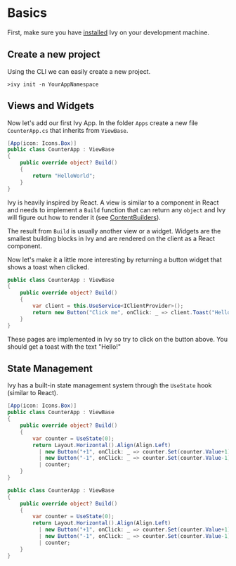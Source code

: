﻿---
prepare: |
    var client = this.UseService<IClientProvider>();
---

# Basics

<Ingress Text="Learn the essential concepts of Ivy development including Views, Widgets, state management, and how to build your first interactive application." />

First, make sure you have [installed](./02_Installation.md) Ivy on your development machine.

## Create a new project

Using the CLI we can easily create a new project.

```terminal
>ivy init -n YourAppNamespace
```

## Views and Widgets

Now let's add our first Ivy App. In the folder `Apps` create a new file `CounterApp.cs` that inherits from `ViewBase`.

```csharp
[App(icon: Icons.Box)]
public class CounterApp : ViewBase
{
    public override object? Build()
    {
        return "HelloWorld";
    }
}
```

Ivy is heavily inspired by React. A view is similar to a component in React and needs to implement a `Build` function that can return any `object` and Ivy will figure out how to render it (see [ContentBuilders](../02_Concepts/ContentBuilders.md)).

The result from `Build` is usually another view or a widget. Widgets are the smallest building blocks in Ivy and are rendered on the client as a React component.

Now let's make it a little more interesting by returning a button widget that shows a toast when clicked.

```csharp demo-below ivy-bg
public class CounterApp : ViewBase
{
    public override object? Build()
    {
        var client = this.UseService<IClientProvider>();
        return new Button("Click me", onClick: _ => client.Toast("Hello!"));
    }
}
```

<Callout Icon="Info">
These pages are implemented in Ivy so try to click on the button above. You should get a toast with the text "Hello!"
</Callout>

## State Management

Ivy has a built-in state management system through the `UseState` hook (similar to React).

```csharp
[App(icon: Icons.Box)]
public class CounterApp : ViewBase
{
    public override object? Build()
    {
        var counter = UseState(0);
        return Layout.Horizontal().Align(Align.Left)
          | new Button("+1", onClick: _ => counter.Set(counter.Value+1))
          | new Button("-1", onClick: _ => counter.Set(counter.Value-1))
          | counter;
    }
}
```

```csharp demo ivy-bg
public class CounterApp : ViewBase
{
    public override object? Build()
    {
        var counter = UseState(0);
        return Layout.Horizontal().Align(Align.Left)
          | new Button("+1", onClick: _ => counter.Set(counter.Value+1))
          | new Button("-1", onClick: _ => counter.Set(counter.Value-1))
          | counter;
    }
}
```
